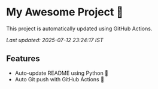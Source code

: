 # My Awesome Project 🚀

This project is automatically updated using GitHub Actions.

_Last updated: 2025-07-12 23:24:17 IST_

## Features
- Auto-update README using Python 🐍
- Auto Git push with GitHub Actions 🤖
